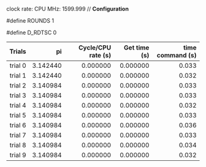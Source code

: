 clock rate:
CPU MHz:             1599.999
// **Configuration**

#define ROUNDS 1

#define D_RDTSC 0

| Trials | pi | Cycle/CPU rate (s) | Get time (s) | time command (s) |
|-:|-:|-:|-:|-:|
| trial 0 |  3.142440 | 0.000000 | 0.000000 | 0.033 |
| trial 1 |  3.142440 | 0.000000 | 0.000000 | 0.032 |
| trial 2 |  3.140984 | 0.000000 | 0.000000 | 0.033 |
| trial 3 |  3.140984 | 0.000000 | 0.000000 | 0.033 |
| trial 4 |  3.140984 | 0.000000 | 0.000000 | 0.032 |
| trial 5 |  3.140984 | 0.000000 | 0.000000 | 0.033 |
| trial 6 |  3.140984 | 0.000000 | 0.000000 | 0.036 |
| trial 7 |  3.140984 | 0.000000 | 0.000000 | 0.033 |
| trial 8 |  3.140984 | 0.000000 | 0.000000 | 0.034 |
| trial 9 |  3.140984 | 0.000000 | 0.000000 | 0.032 |

